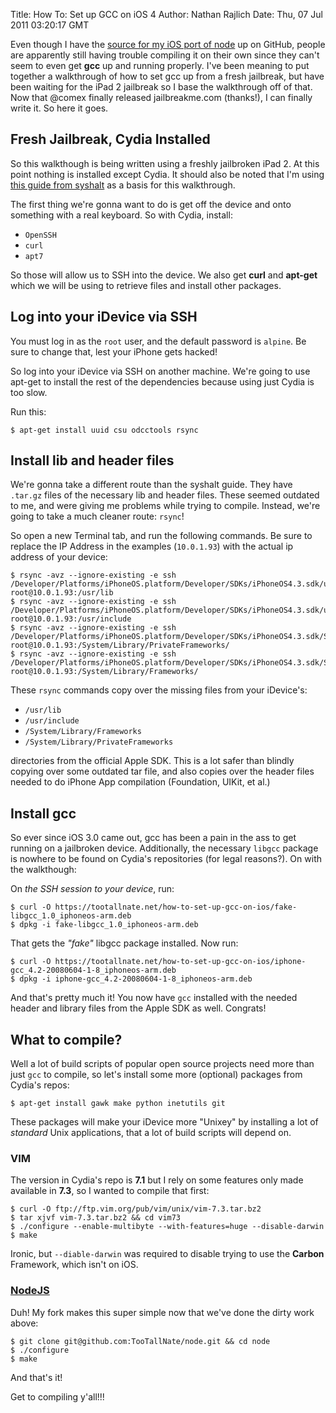Title: How To: Set up GCC on iOS 4
Author: Nathan Rajlich
Date: Thu, 07 Jul 2011 03:20:17 GMT



Even though I have the [source for my iOS port of node][port] up on GitHub,
people are apparently still having trouble compiling it on their own since they
can't seem to even get **gcc** up and running properly. I've been meaning to put
together a walkthrough of how to set gcc up from a fresh jailbreak, but have
been waiting for the iPad 2 jailbreak so I base the walkthrough off of that. Now
that @comex finally released jailbreakme.com (thanks!), I can finally write it.
So here it goes.


## Fresh Jailbreak, Cydia Installed

So this walkthough is being written using a freshly jailbroken iPad 2. At this
point nothing is installed except Cydia. It should also be noted that I'm using
[this guide from syshalt][syshalt] as a basis for this walkthrough.

The first thing we're gonna want to do is get off the device and onto something
with a real keyboard. So with Cydia, install:

 * `OpenSSH`
 * `curl`
 * `apt7`

So those will allow us to SSH into the device. We also get **curl** and
**apt-get** which we will be using to retrieve files and install other packages.


## Log into your iDevice via SSH

You must log in as the `root` user, and the default password is `alpine`. Be
sure to change that, lest your iPhone gets hacked!

So log into your iDevice via SSH on another machine. We're going to use apt-get
to install the rest of the dependencies because using just Cydia is too slow.

Run this:

    $ apt-get install uuid csu odcctools rsync


## Install lib and header files

We're gonna take a different route than the syshalt guide. They have `.tar.gz`
files of the necessary lib and header files. These seemed outdated to me, and
were giving me problems while trying to compile. Instead, we're going to take
a much cleaner route: `rsync`!

So open a new Terminal tab, and run the following commands. Be sure to replace
the IP Address in the examples (`10.0.1.93`) with the actual ip address of your
device:

    $ rsync -avz --ignore-existing -e ssh /Developer/Platforms/iPhoneOS.platform/Developer/SDKs/iPhoneOS4.3.sdk/usr/lib/ root@10.0.1.93:/usr/lib
    $ rsync -avz --ignore-existing -e ssh /Developer/Platforms/iPhoneOS.platform/Developer/SDKs/iPhoneOS4.3.sdk/usr/include/ root@10.0.1.93:/usr/include
    $ rsync -avz --ignore-existing -e ssh /Developer/Platforms/iPhoneOS.platform/Developer/SDKs/iPhoneOS4.3.sdk/System/Library/PrivateFrameworks/ root@10.0.1.93:/System/Library/PrivateFrameworks/
    $ rsync -avz --ignore-existing -e ssh /Developer/Platforms/iPhoneOS.platform/Developer/SDKs/iPhoneOS4.3.sdk/System/Library/Frameworks/ root@10.0.1.93:/System/Library/Frameworks/

These `rsync` commands copy over the missing files from your iDevice's:

 * `/usr/lib`
 * `/usr/include`
 * `/System/Library/Frameworks`
 * `/System/Library/PrivateFrameworks`

directories from the official Apple SDK. This is a lot safer than blindly
copying over some outdated tar file, and also copies over the header files
needed to do iPhone App compilation (Foundation, UIKit, et al.)


## Install gcc

So ever since iOS 3.0 came out, gcc has been a pain in the ass to get running
on a jailbroken device. Additionally, the necessary `libgcc` package is nowhere
to be found on Cydia's repositories (for legal reasons?). On with the
walkthough:

On _the SSH session to your device_, run:

    $ curl -O https://tootallnate.net/how-to-set-up-gcc-on-ios/fake-libgcc_1.0_iphoneos-arm.deb
    $ dpkg -i fake-libgcc_1.0_iphoneos-arm.deb

That gets the _"fake"_ libgcc package installed. Now run:

    $ curl -O https://tootallnate.net/how-to-set-up-gcc-on-ios/iphone-gcc_4.2-20080604-1-8_iphoneos-arm.deb
    $ dpkg -i iphone-gcc_4.2-20080604-1-8_iphoneos-arm.deb

And that's pretty much it! You now have `gcc` installed with the needed header
and library files from the Apple SDK as well. Congrats!


## What to compile?

Well a lot of build scripts of popular open source projects need more than just
`gcc` to compile, so let's install some more (optional) packages from Cydia's
repos:

    $ apt-get install gawk make python inetutils git

These packages will make your iDevice more "Unixey" by installing a lot of
_standard_ Unix applications, that a lot of build scripts will depend on.


### VIM

The version in Cydia's repo is **7.1** but I rely on some features only made
available in **7.3**, so I wanted to compile that first:

    $ curl -O ftp://ftp.vim.org/pub/vim/unix/vim-7.3.tar.bz2
    $ tar xjvf vim-7.3.tar.bz2 && cd vim73
    $ ./configure --enable-multibyte --with-features=huge --disable-darwin
    $ make

Ironic, but `--diable-darwin` was required to disable trying to use the
__Carbon__ Framework, which isn't on iOS.


### [NodeJS][]

Duh! My fork makes this super simple now that we've done the dirty work above:

    $ git clone git@github.com:TooTallNate/node.git && cd node
    $ ./configure
    $ make

And that's it!

Get to compiling y'all!!!


[node-iOS]: https://github.com/TooTallNate/node-iOS
[NodeJS]: http://nodejs.org
[port]: https://github.com/TooTallNate/node/tree/iphone-build
[syshalt]: http://blog.syshalt.net/index.php/2010/09/12/compile-c-applications-with-gcc-on-ios-4-iphone
